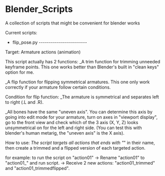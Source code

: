 # Blender_Scripts
 A collection of scripts that might be convenient for blender works

Current scripts:

- flip_pose.py ------------------------

Target: Armature actions (animation)


This script actually has 2 functions: 
_A trim function for trimming unneeded keyframe points. This one works better than Blender's built in "clean keys" option for me.

_A flip function for flipping symmetrical armatures. This one only work correctly if your armature follow certain conditions.


Condition for flip function:
_The armature is symmetrical and separates left to right (.L and .R).

_All bones have the same "uneven axis". You can determine this axis by going into edit mode for your armature, turn on axes in "viewport display", go to the front view and check which of the 3 axis (X, Y, Z) looks unsymmetrical on for the left and right side. (You can test this with blender's human metarig, the "uneven axis" is the X axis). 


How to use: 
_The script targets all actions that ends with "_" in their name, then create a trimmed and a flipped version of each targeted action.

for example: to run the script on "action01"
-> Rename "action01" to "action01_" and run script.
-> Receive 2 new actions: "action01_trimmed" and "action01_trimmedflipped".

